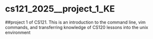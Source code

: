 # cs121_2025__project_1_KE

##project 1 of CS121. This is an introduction to the command line, vim commands, and transferring knowledge of CS120 lessons into the unix environment
